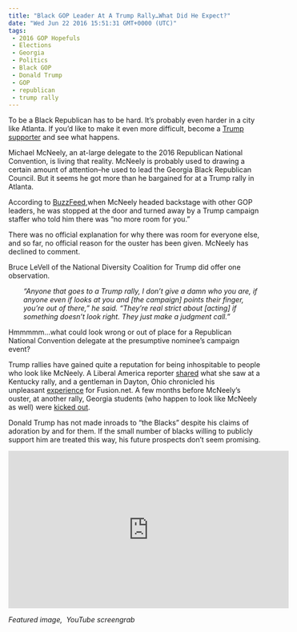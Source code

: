 ```yaml
---
title: "Black GOP Leader At A Trump Rally…What Did He Expect?"
date: "Wed Jun 22 2016 15:51:31 GMT+0000 (UTC)"
tags: 
 - 2016 GOP Hopefuls
 - Elections
 - Georgia
 - Politics
 - Black GOP
 - Donald Trump
 - GOP
 - republican
 - trump rally
---
```

<p>To be a Black Republican has to be hard. It&#x2019;s probably even harder in a city like Atlanta. If you&#x2019;d like to make it even more difficult, become a <a href="https://www.rawstory.com/2016/06/black-georgia-gop-official-booted-from-atlanta-trump-event-with-no-explanation/" onclick="__gaTracker(&apos;send&apos;, &apos;event&apos;, &apos;outbound-article&apos;, &apos;https://www.rawstory.com/2016/06/black-georgia-gop-official-booted-from-atlanta-trump-event-with-no-explanation/&apos;, &apos;Trump supporter&apos;);">Trump supporter</a> and see what happens.</p><p>Michael McNeely, an at-large delegate to the 2016 Republican National Convention, is living that reality. McNeely is probably used to drawing a certain amount of attention&#x2013;he used to lead the Georgia Black Republican Council. But it seems he got more than he bargained for at a Trump rally in Atlanta.</p><p><!-- Quick Adsense WordPress Plugin: http://quicksense.net/ --></p><p>According to <a href="https://www.buzzfeed.com/darrensands/georgia-gop-official-removed-from-atlanta-trump-event?utm_term=.ujwWZM37l#.iyWOL0Ez4" onclick="__gaTracker(&apos;send&apos;, &apos;event&apos;, &apos;outbound-article&apos;, &apos;https://www.buzzfeed.com/darrensands/georgia-gop-official-removed-from-atlanta-trump-event?utm_term=.ujwWZM37l#.iyWOL0Ez4&apos;, &apos;BuzzFeed&apos;);">BuzzFeed</a>,when McNeely headed backstage with other GOP leaders, he was stopped at the door and turned away by a Trump campaign staffer who told him&#xA0;there was &#x201C;no more room for you.&#x201D;</p><p>There was no official explanation for why there was room for everyone else, and so far, no official reason for the ouster has been given. McNeely has declined to comment.</p><p>Bruce LeVell of the National Diversity Coalition for Trump did offer one observation.</p><p style="padding-left: 30px;"><em>&#x201C;Anyone that goes to a Trump rally, I don&#x2019;t give a damn who you are, if anyone even if looks at you and [the campaign] points their finger, you&#x2019;re out of there,&#x201D; he said. &#x201C;They&#x2019;re real strict about [acting] if something doesn&#x2019;t look right. They just make a judgment call.&#x201D;</em></p><p>Hmmmmm&#x2026;what could look wrong or out of place for a Republican National Convention delegate at the presumptive nominee&#x2019;s campaign event?</p><p>Trump rallies have gained quite a reputation for being inhospitable to people who look like McNeely. A Liberal America reporter <a href="http://www.liberalamerica.org/2016/03/04/the-truth-i-survived-a-trump-rally-and-this-was-what-i-saw-video/">shared</a> what she saw at a Kentucky rally, and a gentleman in Dayton, Ohio chronicled his unpleasant&#xA0;<a href="http://fusion.net/story/280795/donald-trump-dayton-rally/" onclick="__gaTracker(&apos;send&apos;, &apos;event&apos;, &apos;outbound-article&apos;, &apos;http://fusion.net/story/280795/donald-trump-dayton-rally/&apos;, &apos;experience&apos;);">experience</a>&#xA0;for Fusion.net. A&#xA0;few months before McNeely&#x2019;s ouster, at another rally, Georgia students (who happen to look like McNeely as well) were <a href="http://www.usatoday.com/story/news/politics/elections/2016/02/29/donald-trump-georgia-rally-valdosta/81129964/" onclick="__gaTracker(&apos;send&apos;, &apos;event&apos;, &apos;outbound-article&apos;, &apos;http://www.usatoday.com/story/news/politics/elections/2016/02/29/donald-trump-georgia-rally-valdosta/81129964/&apos;, &apos;kicked out&apos;);">kicked out</a>.</p><p><!-- Quick Adsense WordPress Plugin: http://quicksense.net/ --></p><p>Donald Trump has not made inroads to &#x201C;the Blacks&#x201D; despite his claims of adoration by and for them. If the small number of blacks willing to publicly support him are treated this way, his future prospects don&#x2019;t seem promising.</p><p><iframe src="https://www.youtube.com/embed/R5nXwR_27DM" width="560" height="315" frameborder="0" allowfullscreen="allowfullscreen"></iframe></p><p><em>Featured image, &#xA0;YouTube screengrab</em></p><div style="font-size:0px;height:0px;line-height:0px;margin:0;padding:0;clear:both"></div>